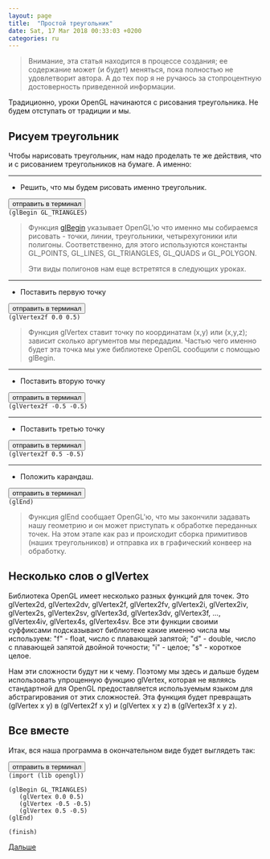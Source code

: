 ```yaml
---
layout: page
title:  "Простой треугольник"
date: Sat, 17 Mar 2018 00:33:03 +0200
categories: ru
---
```


> Внимание, эта статья находится в процессе создания; ее содержание может (и будет) меняться, пока полностью не удовлетворит автора. А до тех пор я не ручаюсь за стопроцентную достоверность приведенной информации.


Традиционно, уроки OpenGL начинаются с рисования треугольника. Не будем отступать от традиции и мы.


## Рисуем треугольник

Чтобы нарисовать треугольник, нам надо проделать те же действия, что и с рисованием треугольников на бумаге. А именно:

---
* Решить, что мы будем рисовать именно треугольник.
<pre><button class="doit" onclick="doit(line1.textContent)">отправить в терминал</button><code id="line1" data-language="ol">
(glBegin GL_TRIANGLES)
</code></pre>

> Функция [glBegin](https://www.khronos.org/registry/OpenGL-Refpages/gl2.1/xhtml/glBegin.xml) указывает OpenGL'ю что именно мы собираемся рисовать - точки, линии, треугольники, четырехугоники или полигоны. Соответственно, для этого используются константы GL_POINTS, GL_LINES, GL_TRIANGLES, GL_QUADS и GL_POLYGON.
>
> Эти виды полигонов нам еще встретятся в следующих уроках.

---
* Поставить первую точку
<pre><button class="doit" onclick="doit(line2.textContent)">отправить в терминал</button><code id="line2" data-language="ol">
(glVertex2f 0.0 0.5)
</code></pre>

> Функция glVertex ставит точку по координатам (x,y) или (x,y,z); зависит сколько аргументов мы передадим. Частью чего именно будет эта точка мы уже библиотеке OpenGL сообщили с помощью glBegin.

---
* Поставить вторую точку
<pre><button class="doit" onclick="doit(line3.textContent)">отправить в терминал</button><code id="line3" data-language="ol">
(glVertex2f -0.5 -0.5)
</code></pre>

---
* Поставить третью точку
<pre><button class="doit" onclick="doit(line4.textContent)">отправить в терминал</button><code id="line4" data-language="ol">
(glVertex2f 0.5 -0.5)
</code></pre>

---
* Положить карандаш.
<pre><button class="doit" onclick="doit(line5.textContent)">отправить в терминал</button><code id="line5" data-language="ol">
(glEnd)
</code></pre>

> Функция glEnd сообщает OpenGL'ю, что мы закончили задавать нашу геометрию и он может приступать к обработке переданных точек. На этом этапе как раз и происходит сборка примитивов (наших треугольников) и отправка их в графический конвеер на обработку.


## Несколько слов о glVertex

Библиотека OpenGL имеет несколько разных функций для точек. Это glVertex2d, glVertex2dv, glVertex2f, glVertex2fv, glVertex2i, glVertex2iv, glVertex2s, glVertex2sv, glVertex3d, glVertex3dv, glVertex3f, ..., glVertex4iv, glVertex4s, glVertex4sv. Все эти функции своими суффиксами подсказывают библиотеке какие именно числа мы используем: "f" - float, число с плавающей запятой; "d" - double, число с плавающей запятой двойной точности; "i" - целое; "s" - короткое целое.

Нам эти сложности будут ни к чему. Поэтому мы здесь и дальше будем использовать упрощенную функцию glVertex, которая не являясь стандартной для OpenGL предоставляется используемым языком для абстрагирования от этих сложностей. Эта функция будет превращать (glVertex x y) в (glVertex2f x y) и (glVertex x y z) в (glVertex3f x y z). 


## Все вместе

Итак, вся наша программа в окончательном виде будет выглядеть так:

<pre><button class="doit" onclick="doit(lines.textContent)">отправить в терминал</button><code id="lines" data-language="ol">
(import (lib opengl))

(glBegin GL_TRIANGLES)
   (glVertex 0.0 0.5)
   (glVertex -0.5 -0.5)
   (glVertex 0.5 -0.5)
(glEnd)

(finish)
</code></pre>

[Дальше](?ru/simple-colored-triangle)